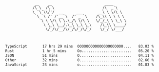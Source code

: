<div align="center">
<pre><code>
 __    __                        ____      
/\ \  /\ \                      /\  _`\    
\ `\`\\/'/  __      ___       __\ \ \/\ \  
 `\ `\ /' /'__`\  /' _ `\    /\_\\ \ \ \ \ 
   `\ \ \/\ \ \.\_/\ \/\ \   \/_/_\ \ \_\ \
     \ \_\ \__/.\_\ \_\ \_\    /\_\\ \____/
      \/_/\/__/\/_/\/_/\/_/    \/_/ \/___/ 
                                           

</code></pre>

<!--START_SECTION:waka-->

```txt
TypeScript       17 hrs 29 mins  OOOOOOOOOOOOOOOOOOOO0....   83.03 %
Rust             1 hr 5 mins     Oo.......................   05.20 %
JSON             51 mins         O........................   04.11 %
Other            32 mins         0........................   02.60 %
JavaScript       23 mins         o........................   01.83 %
```

<!--END_SECTION:waka-->
